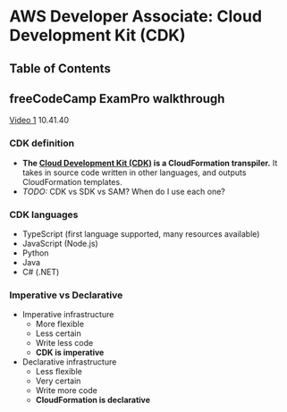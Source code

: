 # AWS Developer Associate: Cloud Development Kit (CDK)

## Table of Contents <!-- omit in toc -->

## freeCodeCamp ExamPro walkthrough

[Video 1](https://youtu.be/RrKRN9zRBWs) 10.41.40

### CDK definition

- **The [Cloud Development Kit (CDK)](https://docs.aws.amazon.com/cdk/latest/guide/home.html) is a CloudFormation transpiler.** It takes in source code written in other languages, and outputs CloudFormation templates.
- _TODO:_ CDK vs SDK vs SAM? When do I use each one?

### CDK languages

- TypeScript (first language supported, many resources available)
- JavaScript (Node.js)
- Python
- Java
- C# (.NET)

### Imperative vs Declarative

- Imperative infrastructure
  - More flexible
  - Less certain
  - Write less code
  - **CDK is imperative**
- Declarative infrastructure
  - Less flexible
  - Very certain
  - Write more code
  - **CloudFormation is declarative**
